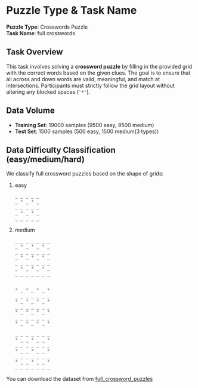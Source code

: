 # Puzzle Type & Task Name
**Puzzle Type**: Crosswords Puzzle  
**Task Name**: full crosswords

## Task Overview
This task involves solving a **crossword puzzle** by filling in the provided grid with the correct words based on the given clues. The goal is to ensure that all across and down words are valid, meaningful, and match at intersections. Participants must strictly follow the grid layout without altering any blocked spaces (`'*'`).

## Data Volume
- **Training Set**: 19000 samples (9500 easy, 9500 medium)
- **Test Set**: 1500 samples (500 easy, 1500 medium(3 types))

## Data Difficulty Classification (easy/medium/hard)
We classify full crossword puzzles based on the shape of grids:

1. easy
    ```python
    _ _ _ _ _
    _ * _ * _
    _ _ _ _ _
    _ * _ * _
    _ _ _ _ _
    ```
    
2. medium

    ```python
    _ _ _ _ _ _ _
    _ * _ * _ * _
    _ _ _ _ _ _ _
    _ * _ * _ * _
    _ _ _ _ _ _ _
    _ * _ * _ * _
    _ _ _ _ _ _ _
    ```

    ```python

    * _ * _ * _ *
    _ _ _ _ _ _ _
    * _ * _ * _ *
    _ _ _ _ _ _ _
    * _ * _ * _ *
    _ _ _ _ _ _ _
    * _ * _ * _ *
    ```

    ```python
    _ _ _ _ _ _ _
    * _ _ * _ _ *
    _ _ _ _ _ _ _
    * _ _ * _ _ *
    _ _ _ _ _ _ _
    * _ _ * _ _ *
    _ _ _ _ _ _ _
    ```


You can download the dataset from [full_crossword_puzzles](https://huggingface.co/datasets/jeggers/full_crossword_puzzles)